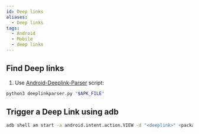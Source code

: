 ```yaml
---
id: Deep links
aliases:
  - Deep links
tags:
  - Android
  - Mobile
  - deep links
---
```

## Find Deep links 

1. Use [Android-Deeplink-Parser](https://github.com/Shapa7276/Android-Deeplink-Parser) script:
```bash
python3 deeplinkparser.py "$APK_FILE"
```

## Trigger a Deep Link using adb

```bash
adb shell am start -a android.intent.action.VIEW -d "<deeplink>" <package>
```

